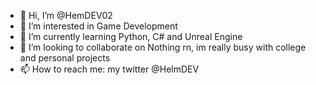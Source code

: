 - 👋 Hi, I’m @HemDEV02
- 👀 I’m interested in Game Development
- 🌱 I’m currently learning Python, C# and Unreal Engine
- 💞️ I’m looking to collaborate on Nothing rn, im really busy with college and personal projects
- 📫 How to reach me: my twitter @HelmDEV

<!---
HemDEV02/HemDEV02 is a ✨ special ✨ repository because its `README.md` (this file) appears on your GitHub profile.
You can click the Preview link to take a look at your changes.
--->
